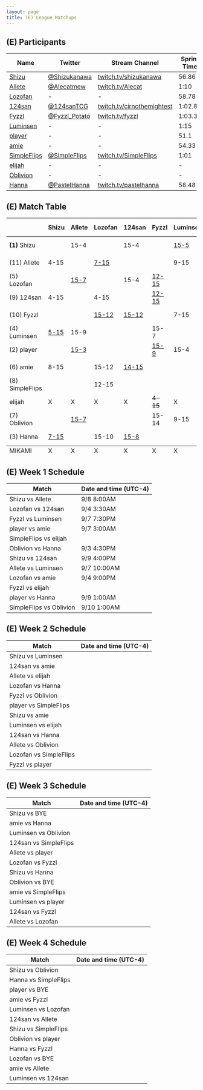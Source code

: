 ```yaml
---
layout: page
title: (E) League Matchups
---
```


## (E) Participants ##

<table>
  <thead>
    <tr>
      <th>Name</th>
      <th>Twitter</th>
      <th>Stream Channel</th>
	  <th>Sprint Time</th>
	  <th>Rating</th>
    </tr>
  </thead>
  <tbody>
    <tr>
      <td><a href="https://steamcommunity.com/id/ShizuHeart/">Shizu</a></td>
      <td><a href="https://twitter.com/Shizukanawa">@Shizukanawa</a></td>
      <td><a href="https://www.twitch.tv/shizukanawa">twitch.tv/shizukanawa</a></td>
      <td>56.86</td>
      <td>9859</td>
    </tr>
    <tr>
      <td><a href="https://steamcommunity.com/id/Alecat/">Allete</a></td>
      <td><a href="https://twitter.com/Alecatmew">@Alecatmew</a></td>
      <td><a href="https://www.twitch.tv/Alecat">twitch.tv/Alecat</a></td>
      <td>1:10</td>
      <td>3000</td>
    </tr>
    <tr>
      <td><a href="https://steamcommunity.com/id/jesusisthenameofthelord/">Lozofan</a></td>
      <td>-</td>
      <td>-</td>
      <td>58.78</td>
      <td>8448</td>
    </tr>
    <tr>
      <td><a href="https://steamcommunity.com/id/cirnothemightest/">124san</a></td>
      <td><a href="https://twitter.com/124sanTCG">@124sanTCG</a></td>
      <td><a href="https://www.twitch.tv/cirnothemightest">twitch.tv/cirnothemightest</a></td>
      <td>1:02.88</td>
      <td>2794</td>
    </tr>
    <tr>
      <td><a href="https://steamcommunity.com/profiles/76561198282875407/">Fyzzl</a></td>
      <td><a href="https://twitter.com/Fyzzl_Potato">@Fyzzl_Potato</a></td>
      <td><a href="https://www.twitch.tv/fyzzl">twitch.tv/fyzzl</a></td>
      <td>1:03.33</td>
      <td>11617</td>
    </tr>
    <tr>
      <td><a href="https://steamcommunity.com/profiles/76561198081928714/">Luminsen</a></td>
      <td>-</td>
      <td>-</td>
      <td>1:15</td>
      <td>11200</td>
    </tr>
    <tr>
      <td><a href="http://steamcommunity.com/id/player1214">player</a></td>
      <td>-</td>
      <td>-</td>
      <td>51.1</td>
      <td>15490</td>
    </tr>
    <tr>
      <td><a href="https://steamcommunity.com/id/amaiamie">amie</a></td>
      <td>-</td>
      <td>-</td>
      <td>54.33</td>
      <td>8320</td>
    </tr>
    <tr>
      <td><a href="https://steamcommunity.com/id/SimpleFlips">SimpleFlips</a></td>
      <td><a href="https://twitter.com/SimpleFlips">@SimpleFlips</a></td>
      <td><a href="https://www.twitch.tv/SimpleFlips">twitch.tv/SimpleFlips</a></td>
      <td>1:01</td>
      <td>13000</td>
    </tr>
    <tr>
      <td><a href="https://steamcommunity.com/profiles/1570090470/">elijah</a></td>
      <td>-</td>
      <td>-</td>
      <td>-</td>
      <td>-</td>
    </tr>
    <tr>
      <td><a href="https://steamcommunity.com/profiles/76561198043991232">Oblivion</a></td>
      <td>-</td>
      <td>-</td>
      <td>-</td>
      <td>13200</td>
    </tr>
    <tr>
      <td><a href="https://steamcommunity.com/id/hannaglameow/">Hanna</a></td>
      <td><a href="https://twitter.com/PastelHanna">@PastelHanna</a></td>
      <td><a href="https://www.twitch.tv/pastelhanna">twitch.tv/pastelhanna</a></td>
      <td>58.48</td>
      <td>8195</td>
    </tr>
  </tbody>
</table>

## (E) Match Table ##

<table>
  <thead>
    <tr>
      <th> </th>
      <th>Shizu</th>
      <th>Allete</th>
      <th>Lozofan</th>
      <th>124san</th>
      <th>Fyzzl</th>
      <th>Luminsen</th>
      <th>player</th>
      <th>amie</th>
      <th>SimpleFlips</th>
      <th>elijah</th>
      <th>Oblivion</th>
      <th>Hanna</th>
      <th>W-L</th>
      <th>Pt. Diff</th>
    </tr>
  </thead>
  <tbody>
    <tr>
      <td><b>(1)</b> Shizu</td>
      <td> </td> <!--Shizu-->
      <td>15-4</td> <!--Allete-->
      <td> </td> <!--Lozofan-->
      <td>15-4</td> <!--124san-->
      <td> </td> <!--Fyzzl-->
      <td><a href="https://www.twitch.tv/videos/311016381?t=00h04m33s">15-5</a></td> <!--Luminsen-->
      <td> </td> <!--player-->
      <td>15-8</td> <!--amie-->
      <td> </td> <!--SimpleFlips-->
      <td>X</td> <!--elijah-->
      <td> </td> <!--Oblivion-->
      <td><a href="https://www.twitch.tv/videos/313862357?t=20m25s">15-7</a></td> <!--Hanna-->
      <td>5-0</td>
      <td>+47</td>
    </tr>
    <tr>
      <td>(11) Allete</td>
      <td>4-15</td> <!--Shizu-->
      <td> </td> <!--Allete-->
      <td><a href="https://www.twitch.tv/videos/313164389">7-15</a></td> <!--Lozofan-->
      <td> </td> <!--124san-->
      <td> </td> <!--Fyzzl-->
      <td>9-15</td> <!--Luminsen-->
      <td><a href="https://www.twitch.tv/videos/312849527?t=01m24s">3-15</a></td> <!--player-->
      <td> </td> <!--amie-->
      <td> </td> <!--SimpleFlips-->
      <td>X</td> <!--elijah-->
      <td><a href="https://www.twitch.tv/videos/310886707">7-15</a></td> <!--Oblivion-->
      <td> </td> <!--Hanna-->
      <td>0-5</td>
      <td>-45</td>
    </tr>
    <tr>
      <td>(5) Lozofan</td>
      <td> </td> <!--Shizu-->
      <td><a href="https://www.twitch.tv/videos/313164389">15-7</a></td> <!--Allete-->
      <td> </td> <!--Lozofan-->
      <td>15-4</td> <!--124san-->
      <td><a href="https://www.twitch.tv/videos/312671907?t=06m25s">12-15</a></td> <!--Fyzzl-->
      <td> </td> <!--Luminsen-->
      <td> </td> <!--player-->
      <td>12-15</td> <!--amie-->
      <td>15-2</td> <!--SimpleFlips-->
      <td>X</td> <!--elijah-->
      <td> </td> <!--Oblivion-->
      <td>10-15</td> <!--Hanna-->
      <td>3-3</td>
      <td>+11</td>
    </tr>
    <tr>
      <td>(9) 124san</td>
      <td>4-15</td> <!--Shizu-->
      <td> </td> <!--Allete-->
      <td>4-15</td> <!--Lozofan-->
      <td> </td> <!--124san-->
      <td><a href="https://youtu.be/g6aIp4KcsBo">12-15</a></td> <!--Fyzzl-->
      <td> </td> <!--Luminsen-->
      <td> </td> <!--player-->
      <td><a href="https://www.youtube.com/watch?v=Y4QjSqMiEjU">15-14</a></td> <!--amie-->
      <td> </td> <!--SimpleFlips-->
      <td>X</td> <!--elijah-->
      <td> </td> <!--Oblivion-->
      <td><a href="https://youtu.be/4_8PA0uftF8">8-15</a></td> <!--Hanna-->
      <td>1-4</td>
      <td>-31</td>
    </tr>
    <tr>
      <td>(10) Fyzzl</td>
      <td> </td> <!--Shizu-->
      <td> </td> <!--Allete-->
      <td><a href="https://www.twitch.tv/videos/312671907?t=06m25s">15-12</a></td> <!--Lozofan-->
      <td><a href="https://www.twitch.tv/videos/313534555">15-12</a></td> <!--124san-->
      <td> </td> <!--Fyzzl-->
      <td>7-15</td> <!--Luminsen-->
      <td><a href="https://www.twitch.tv/videos/310429883?t=21m23s">9-15</a></td> <!--player-->
      <td> </td> <!--amie-->
      <td> </td> <!--SimpleFlips-->
      <td><del>15-4</del></td> <!--elijah-->
      <td>14-15</td> <!--Oblivion-->
      <td> </td> <!--Hanna-->
      <td>2-3</td>
      <td>-9</td>
    </tr>
    <tr>
      <td>(4) Luminsen</td>
      <td><a href="https://www.twitch.tv/videos/311016381?t=00h04m33s">5-15</a></td> <!--Shizu-->
      <td>15-9</td> <!--Allete-->
      <td> </td> <!--Lozofan-->
      <td> </td> <!--124san-->
      <td>15-7</td> <!--Fyzzl-->
      <td> </td> <!--Luminsen-->
      <td>4-15</td> <!--player-->
      <td> </td> <!--amie-->
      <td> </td> <!--SimpleFlips-->
      <td>X</td> <!--elijah-->
      <td>15-9</td> <!--Oblivion-->
      <td> </td> <!--Hanna-->
      <td>3-2</td>
      <td>-1</td>
    </tr>
    <tr>
      <td>(2) player</td>
      <td> </td> <!--Shizu-->
      <td><a href="https://www.twitch.tv/videos/312849527?t=01m24s">15-3</a></td> <!--Allete-->
      <td> </td> <!--Lozofan-->
      <td> </td> <!--124san-->
      <td><a href="https://www.twitch.tv/videos/310429883?t=21m23s">15-9</a></td> <!--Fyzzl-->
      <td>15-4</td> <!--Luminsen-->
      <td> </td> <!--player-->
      <td>15-9</td> <!--amie-->
      <td> </td> <!--SimpleFlips-->
      <td>X</td> <!--elijah-->
      <td> </td> <!--Oblivion-->
      <td>15-4</td> <!--Hanna-->
      <td>5-0</td>
      <td>+46</td>
    </tr>
    <tr>
      <td>(6) amie</td>
      <td>8-15</td> <!--Shizu-->
      <td> </td> <!--Allete-->
      <td>15-12</td> <!--Lozofan-->
      <td><a href="https://www.youtube.com/watch?v=Y4QjSqMiEjU">14-15</a></td> <!--124san-->
      <td> </td> <!--Fyzzl-->
      <td> </td> <!--Luminsen-->
      <td>9-15</td> <!--player-->
      <td> </td> <!--amie-->
      <td> </td> <!--SimpleFlips-->
      <td>X</td> <!--elijah-->
      <td> </td> <!--Oblivion-->
      <td><a href="https://www.youtube.com/watch?v=A3Z6_0BQqh4&t=25s">7-15</a></td> <!--Hanna-->
      <td>2-3</td>
      <td>-19</td>
    </tr>
    <tr>
      <td>(8) SimpleFlips</td>
      <td> </td> <!--Shizu-->
      <td> </td> <!--Allete-->
      <td>12-15</td> <!--Lozofan-->
      <td> </td> <!--124san-->
      <td> </td> <!--Fyzzl-->
      <td> </td> <!--Luminsen-->
      <td> </td> <!--player-->
      <td> </td> <!--amie-->
      <td> </td> <!--SimpleFlips-->
      <td><del>15-13</del></td> <!--elijah-->
      <td>15-2</td> <!--Oblivion-->
      <td> </td> <!--Hanna-->
      <td>1-1</td>
      <td>+10</td>
    </tr>
    <tr>
      <td>elijah</td>
      <td>X</td> <!--Shizu-->
      <td>X</td> <!--Allete-->
      <td>X</td> <!--Lozofan-->
      <td>X</td> <!--124san-->
      <td><del>4-15</del></td> <!--Fyzzl-->
      <td>X</td> <!--Luminsen-->
      <td>X</td> <!--player-->
      <td>X</td> <!--amie-->
      <td><del>13-15</del></td> <!--SimpleFlips-->
      <td>X</td> <!--elijah-->
      <td>X</td> <!--Oblivion-->
      <td>X</td> <!--Hanna-->
      <td>X</td>
      <td>X</td>
    </tr>
    <tr>
      <td>(7) Oblivion</td>
      <td> </td> <!--Shizu-->
      <td><a href="https://www.twitch.tv/videos/310886707">15-7</a></td> <!--Allete-->
      <td> </td> <!--Lozofan-->
      <td> </td> <!--124san-->
      <td>15-14</td> <!--Fyzzl-->
      <td>9-15</td> <!--Luminsen-->
      <td> </td> <!--player-->
      <td> </td> <!--amie-->
      <td>2-15</td> <!--SimpleFlips-->
      <td>X</td> <!--elijah-->
      <td></td> <!--Oblivion-->
      <td>4-15</td> <!--Hanna-->
      <td>2-3</td>
      <td>-21</td>
    </tr>
    <tr>
      <td>(3) Hanna</td>
      <td><a href="https://www.twitch.tv/videos/313862357?t=20m25s">7-15</a></td> <!--Shizu-->
      <td> </td> <!--Allete-->
      <td>15-10</td> <!--Lozofan-->
      <td><a href="https://youtu.be/4_8PA0uftF8">15-8</a></td> <!--124san-->
      <td> </td> <!--Fyzzl-->
      <td> </td> <!--Luminsen-->
      <td>4-15</td> <!--player-->
      <td><a href="https://www.youtube.com/watch?v=A3Z6_0BQqh4&t=25s">15-7</a></td> <!--amie-->
      <td> </td> <!--SimpleFlips-->
      <td>X</td> <!--elijah-->
      <td>15-4</td> <!--Oblivion-->
      <td> </td> <!--Hanna-->
      <td>4-2</td>
      <td>+12</td>
    </tr>
  </tbody>
  <tfoot>
    <tr>
      <td>MIKAMI</td>
      <td>X</td> <!--Shizu-->
      <td>X</td> <!--Allete-->
      <td>X</td> <!--Lozofan-->
      <td>X</td> <!--124san-->
      <td>X</td> <!--Fyzzl-->
      <td>X</td> <!--Luminsen-->
      <td>X</td> <!--player-->
      <td>X</td> <!--amie-->
      <td>X</td> <!--SimpleFlips-->
      <td>X</td> <!--elijah-->
      <td>X</td> <!--Oblivion-->
      <td>X</td> <!--Hanna-->
      <td>X</td>
      <td>X</td>
    </tr>
  </tfoot>
</table>

## (E) Week 1 Schedule ##

<table>
  <thead>
    <tr>
      <th>Match</th>
      <th>Date and time (UTC-4)</th>
    </tr>
  </thead>
  <tbody>
    <tr>
      <td>Shizu vs Allete</td>
      <td>9/8 8:00AM</td>
    </tr>
    <tr>
      <td>Lozofan vs 124san</td>
      <td>9/4 3:30AM</td>
    </tr>
    <tr>
      <td>Fyzzl vs Luminsen</td>
      <td>9/7 7:30PM</td>
    </tr>
    <tr>
      <td>player vs amie</td>
      <td>9/7 3:00AM</td>
    </tr>
    <tr>
      <td>SimpleFlips vs elijah</td>
      <td> </td>
    </tr>
    <tr>
      <td>Oblivion vs Hanna</td>
      <td>9/3 4:30PM</td>
    </tr>
    <tr>
      <td>Shizu vs 124san</td>
      <td>9/9 4:00PM</td>
    </tr>
    <tr>
      <td>Allete vs Luminsen</td>
      <td>9/7 10:00AM</td>
    </tr>
    <tr>
      <td>Lozofan vs amie</td>
      <td>9/4 9:00PM</td>
    </tr>
    <tr>
      <td>Fyzzl vs elijah</td>
      <td> </td>
    </tr>
    <tr>
      <td>player vs Hanna</td>
      <td>9/9 1:00AM</td>
    </tr>
    <tr>
      <td>SimpleFlips vs Oblivion</td>
      <td>9/10 1:00AM</td>
    </tr>
  </tbody>
</table>

## (E) Week 2 Schedule ##

<table>
  <thead>
    <tr>
      <th>Match</th>
      <th>Date and time (UTC-4)</th>
    </tr>
  </thead>
  <tbody>
    <tr>
      <td>Shizu vs Luminsen</td>
      <td></td>
    </tr>
    <tr>
      <td>124san vs amie</td>
      <td></td>
    </tr>
    <tr>
      <td>Allete vs elijah</td>
      <td></td>
    </tr>
    <tr>
      <td>Lozofan vs Hanna</td>
      <td></td>
    </tr>
    <tr>
      <td>Fyzzl vs Oblivion</td>
      <td></td>
    </tr>
    <tr>
      <td>player vs SimpleFlips</td>
      <td></td>
    </tr>
    <tr>
      <td>Shizu vs amie</td>
      <td></td>
    </tr>
    <tr>
      <td>Luminsen vs elijah</td>
      <td></td>
    </tr>
    <tr>
      <td>124san vs Hanna</td>
      <td></td>
    </tr>
    <tr>
      <td>Allete vs Oblivion</td>
      <td></td>
    </tr>
    <tr>
      <td>Lozofan vs SimpleFlips</td>
      <td></td>
    </tr>
    <tr>
      <td>Fyzzl vs player</td>
      <td></td>
    </tr>
  </tbody>
</table>

## (E) Week 3 Schedule ##

<table>
  <thead>
    <tr>
      <th>Match</th>
      <th>Date and time (UTC-4)</th>
    </tr>
  </thead>
  <tbody>
    <tr>
      <td>Shizu vs BYE</td>
      <td></td>
    </tr>
    <tr>
      <td>amie vs Hanna</td>
      <td></td>
    </tr>
    <tr>
      <td>Luminsen vs Oblivion</td>
      <td></td>
    </tr>
    <tr>
      <td>124san vs SimpleFlips</td>
      <td></td>
    </tr>
    <tr>
      <td>Allete vs player</td>
      <td></td>
    </tr>
    <tr>
      <td>Lozofan vs Fyzzl</td>
      <td></td>
    </tr>
    <tr>
      <td>Shizu vs Hanna</td>
      <td></td>
    </tr>
    <tr>
      <td>Oblivion vs BYE</td>
      <td></td>
    </tr>
    <tr>
      <td>amie vs SimpleFlips</td>
      <td></td>
    </tr>
    <tr>
      <td>Luminsen vs player</td>
      <td></td>
    </tr>
    <tr>
      <td>124san vs Fyzzl</td>
      <td></td>
    </tr>
    <tr>
      <td>Allete vs Lozofan</td>
      <td></td>
    </tr>
  </tbody>
</table>

## (E) Week 4 Schedule ##

<table>
  <thead>
    <tr>
      <th>Match</th>
      <th>Date and time (UTC-4)</th>
    </tr>
  </thead>
  <tbody>
    <tr>
      <td>Shizu vs Oblivion</td>
      <td></td>
    </tr>
    <tr>
      <td>Hanna vs SimpleFlips</td>
      <td></td>
    </tr>
    <tr>
      <td>player vs BYE</td>
      <td></td>
    </tr>
    <tr>
      <td>amie vs Fyzzl</td>
      <td></td>
    </tr>
    <tr>
      <td>Luminsen vs Lozofan</td>
      <td></td>
    </tr>
    <tr>
      <td>124san vs Allete</td>
      <td></td>
    </tr>
    <tr>
      <td>Shizu vs SimpleFlips</td>
      <td></td>
    </tr>
    <tr>
      <td>Oblivion vs player</td>
      <td></td>
    </tr>
    <tr>
      <td>Hanna vs Fyzzl</td>
      <td></td>
    </tr>
    <tr>
      <td>Lozofan vs BYE</td>
      <td></td>
    </tr>
    <tr>
      <td>amie vs Allete</td>
      <td></td>
    </tr>
    <tr>
      <td>Luminsen vs 124san</td>
      <td></td>
    </tr>
  </tbody>
</table>

